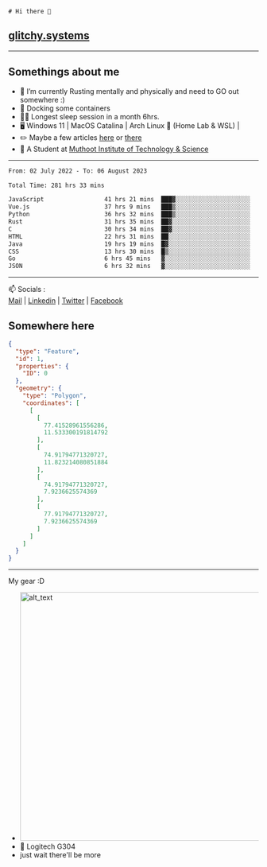 ```
# Hi there 👋
```
## [glitchy.systems](https://glitchy.systems)
---

## Somethings about me



- 🌱 I’m currently Rusting mentally and physically and need to GO out somewhere :)
- 🐋 Docking some containers
- 😶‍🌫️ Longest sleep session in a month 6hrs.
- 🖥️ Windows 11 | MacOS Catalina | Arch Linux 🦩 (Home Lab & WSL) |
- ✏️ Maybe a few articles [here](https://medium.com/@advaithnarayanan8) or [there](https://medium.com/@advaithnarayanan8)
- 📑 A Student at [Muthoot Institute of Technology & Science](https://mgmits.ac.in/)



---

<!--START_SECTION:waka-->

```txt
From: 02 July 2022 - To: 06 August 2023

Total Time: 281 hrs 33 mins

JavaScript                 41 hrs 21 mins  ███▓░░░░░░░░░░░░░░░░░░░░░   14.69 %
Vue.js                     37 hrs 9 mins   ███▒░░░░░░░░░░░░░░░░░░░░░   13.20 %
Python                     36 hrs 32 mins  ███▒░░░░░░░░░░░░░░░░░░░░░   12.98 %
Rust                       31 hrs 35 mins  ██▓░░░░░░░░░░░░░░░░░░░░░░   11.22 %
C                          30 hrs 34 mins  ██▓░░░░░░░░░░░░░░░░░░░░░░   10.86 %
HTML                       22 hrs 31 mins  ██░░░░░░░░░░░░░░░░░░░░░░░   08.00 %
Java                       19 hrs 19 mins  █▓░░░░░░░░░░░░░░░░░░░░░░░   06.86 %
CSS                        13 hrs 30 mins  █▒░░░░░░░░░░░░░░░░░░░░░░░   04.80 %
Go                         6 hrs 45 mins   ▓░░░░░░░░░░░░░░░░░░░░░░░░   02.40 %
JSON                       6 hrs 32 mins   ▓░░░░░░░░░░░░░░░░░░░░░░░░   02.32 %
```

<!--END_SECTION:waka-->

---

📫 Socials :<br>
[Mail](mailto:advaithnarayanan8@gmail.com) | [Linkedin](https://www.linkedin.com/in/advaith-narayanan-a72152214/) | [Twitter](https://twitter.com/advaithnarayan) | [Facebook](https://screenmessage.com/qinq)

## Somewhere here

```geojson
{
  "type": "Feature",
  "id": 1,
  "properties": {
    "ID": 0
  },
  "geometry": {
    "type": "Polygon",
    "coordinates": [
      [
        [
          77.41528961556286,
          11.533300191814792
        ],
        [
          74.91794771320727,
          11.823214080851884
        ],
        [
          74.91794771320727,
          7.9236625574369
        ],
        [
          77.91794771320727,
          7.9236625574369
        ]
      ]
    ]
  }
}
```


--- 
My gear :D

- [<img alt="alt_text" width="500px" src="https://valid.x86.fr/cache/banner/xv24bv-6.png" />](https://valid.x86.fr/xv24bv)
- 🐁 Logitech G304
- just wait there'll be more

